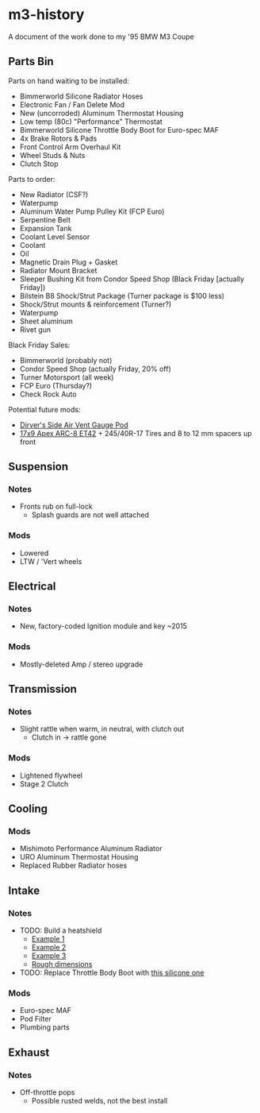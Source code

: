 # m3-history
A document of the work done to my '95 BMW M3 Coupe

## Parts Bin
Parts on hand waiting to be installed:
- Bimmerworld Silicone Radiator Hoses
- Electronic Fan / Fan Delete Mod
- New (uncorroded) Aluminum Thermostat Housing
- Low temp (80c) "Performance" Thermostat
- Bimmerworld Silicone Throttle Body Boot for Euro-spec MAF
- 4x Brake Rotors & Pads
- Front Control Arm Overhaul Kit
- Wheel Studs & Nuts
- Clutch Stop

Parts to order:
- New Radiator (CSF?)
- Waterpump
- Aluminum Water Pump Pulley Kit (FCP Euro)
- Serpentine Belt
- Expansion Tank
- Coolant Level Sensor
- Coolant
- Oil
- Magnetic Drain Plug + Gasket
- Radiator Mount Bracket
- Sleeper Bushing Kit from Condor Speed Shop (Black Friday [actually Friday])
- Bilstein B8 Shock/Strut Package (Turner package is $100 less)
- Shock/Strut mounts & reinforcement (Turner?)
- Waterpump
- Sheet aluminum
- Rivet gun

Black Friday Sales:
- Bimmerworld (probably not)
- Condor Speed Shop (actually Friday, 20% off)
- Turner Motorsport (all week)
- FCP Euro (Thursday?)
- Check Rock Auto

Potential future mods:
- [Dirver's Side Air Vent Gauge Pod](http://ortizcustompods.com/bmw.html#)
- [17x9 Apex ARC-8 ET42](https://www.apexraceparts.com/shop-by-vehicle/bmw/e36-and-e36-m3/e36-street-track/e46-non-m-17-bolt-on-track-wheel-package.html) + 245/40R-17 Tires and 8 to 12 mm spacers up front

## Suspension
### Notes
- Fronts rub on full-lock
  - Splash guards are not well attached
### Mods
- Lowered
- LTW / 'Vert wheels

## Electrical
### Notes
- New, factory-coded Ignition module and key ~2015
### Mods
- Mostly-deleted Amp / stereo upgrade

## Transmission
### Notes
- Slight rattle when warm, in neutral, with clutch out
  - Clutch in -> rattle gone
### Mods
- Lightened flywheel
- Stage 2 Clutch

## Cooling
### Mods
- Mishimoto Performance Aluminum Radiator
- URO Aluminum Thermostat Housing
- Replaced Rubber Radiator hoses

## Intake
### Notes
- TODO: Build a heatshield
  - [Example 1](https://www.bimmerforums.com/forum/showthread.php?1066961-Building-my-heat-shield&highlight=heat+shield)
  - [Example 2](https://www.bimmerforums.com/forum/showthread.php?1037972-just-made-my-own-heat-shield!-very-happy&highlight=heat+shield)
  - [Example 3](https://www.bimmerforums.com/forum/showthread.php?1043313-another-custom-heat-shield)
  - [Rough dimensions](http://i102.photobucket.com/albums/m107/bmdubbayoo/heatshield003.jpg)
- TODO: Replace Throttle Body Boot with [this silicone one](https://www.bimmerworld.com/Garage-Sale/BimmerWorld-Silicone-Throttle-Body-Boot-E36-Z3-Euro-HFM.html)
### Mods
- Euro-spec MAF
- Pod Filter
- Plumbing parts

## Exhaust
### Notes
- Off-throttle pops
  - Possible rusted welds, not the best install
